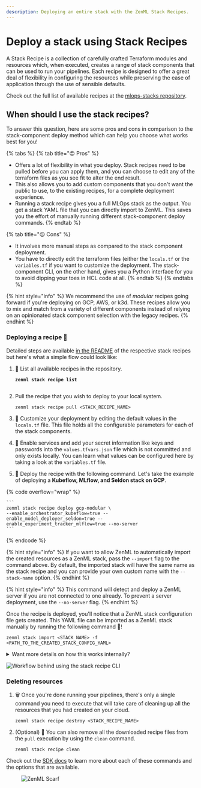 ```yaml
---
description: Deploying an entire stack with the ZenML Stack Recipes.
---
```


# Deploy a stack using Stack Recipes

A Stack Recipe is a collection of carefully crafted Terraform modules and resources which, when executed, creates a range of stack components that can be used to run your pipelines. Each recipe is designed to offer a great deal of flexibility in configuring the resources while preserving the ease of application through the use of sensible defaults.

Check out the full list of available recipes at the [mlops-stacks repository](https://github.com/zenml-io/mlops-stacks#-list-of-recipes).

## When should I use the stack recipes?

To answer this question, here are some pros and cons in comparison to the stack-component deploy method which can help you choose what works best for you!

{% tabs %}
{% tab title="😍 Pros" %}
* Offers a lot of flexibility in what you deploy. Stack recipes need to be pulled before you can apply them, and you can choose to edit any of the terraform files as you see fit to alter the end result.
* This also allows you to add custom components that you don't want the public to use, to the existing recipes, for a complete deployment experience.
* Running a stack recipe gives you a full MLOps stack as the output. You get a stack YAML file that you can directly import to ZenML. This saves you the effort of manually running different stack-component deploy commands.
{% endtab %}

{% tab title="😥 Cons" %}
* It involves more manual steps as compared to the stack component deployment.
* You have to directly edit the terraform files (either the `locals.tf` or the `variables.tf` if you want to customize the deployment. The stack-component CLI, on the other hand, gives you a Python interface for you to avoid dipping your toes in HCL code at all.
{% endtab %}
{% endtabs %}

{% hint style="info" %}
We recommend the use of _modular_ recipes going forward if you're deploying on GCP, AWS, or k3d. These recipes allow you to mix and match from a variety of different components instead of relying on an opinionated stack component selection with the legacy recipes.
{% endhint %}

### Deploying a recipe 🚀

Detailed steps are available [in the README](https://github.com/zenml-io/mlops-stacks#-list-of-recipes) of the respective stack recipes but here's what a simple flow could look like:

1.  📃 List all available recipes in the repository.

    <pre><code><strong>zenml stack recipe list
    </strong><strong> 
    </strong></code></pre>
2.  Pull the recipe that you wish to deploy to your local system.

    ```
    zenml stack recipe pull <STACK_RECIPE_NAME>
    ```
3. 🎨 Customize your deployment by editing the default values in the `locals.tf` file. This file holds all the configurable parameters for each of the stack components.
4. 🔐 Enable services and add your secret information like keys and passwords into the `values.tfvars.json` file which is not committed and only exists locally. You can learn what values can be configured here by taking a look at the `variables.tf` file.
5. 🚀 Deploy the recipe with the following command. Let's take the example of deploying a **Kubeflow, MLflow, and Seldon stack on GCP**.

{% code overflow="wrap" %}
````
```
zenml stack recipe deploy gcp-modular \
--enable_orchestrator_kubeflow=true --enable_model_deployer_seldon=true --enable_experiment_tracker_mlflow=true --no-server
```
````
{% endcode %}

{% hint style="info" %}
If you want to allow ZenML to automatically import the created resources as a ZenML stack, pass the `--import` flag to the command above. By default, the imported stack will have the same name as the stack recipe and you can provide your own custom name with the `--stack-name` option.
{% endhint %}

{% hint style="info" %}
This command will detect and deploy a ZenML server if you are not connected to one already. To prevent a server deployment, use the `--no-server` flag.
{% endhint %}

Once the recipe is deployed, you'll notice that a ZenML stack configuration file gets created. This YAML file can be imported as a ZenML stack manually by running the following command 🤯!

```
zenml stack import <STACK_NAME> -f <PATH_TO_THE_CREATED_STACK_CONFIG_YAML>
```

<details>

<summary>Want more details on how this works internally?</summary>

The stack recipe CLI interacts with the [mlops-stacks](https://github.com/zenml-io/mlops-stacks) repository to fetch the recipes and stores them locally in the **Global Config** directory. From here, they are pulled to your local directory or whatever directory you specify in the `--path` flag for the CLI.

This is what you see and where you can make any changes you want to the recipe files. You can also use native terraform commands like `terraform apply` to deploy components but this would require you to pass the variables manually using the `-var-file` flag to the terraform CLI.

</details>

![Workflow behind using the stack recipe CLI](../../.gitbook/assets/zenml\_stack\_recipe\_deploy.png)

### Deleting resources

1.  🗑️ Once you're done running your pipelines, there's only a single command you need to execute that will take care of cleaning up all the resources that you had created on your cloud.

    ```
    zenml stack recipe destroy <STACK_RECIPE_NAME>
    ```
2.  (Optional) 🧹 You can also remove all the downloaded recipe files from the `pull` execution by using the `clean` command.

    ```
    zenml stack recipe clean
    ```

Check out the [SDK docs](https://sdkdocs.zenml.io/) to learn more about each of these commands and the options that are available.

<figure><img src="https://static.scarf.sh/a.png?x-pxid=f0b4f458-0a54-4fcd-aa95-d5ee424815bc" alt="ZenML Scarf"><figcaption></figcaption></figure>
